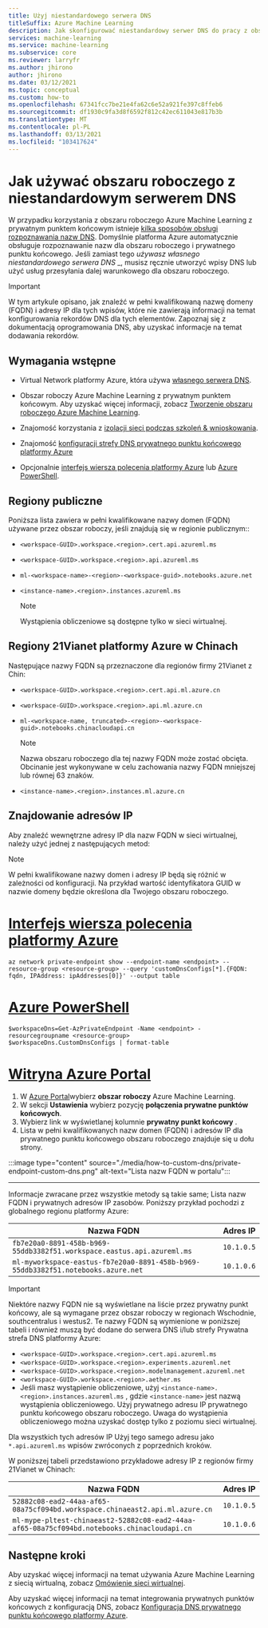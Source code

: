 ```yaml
---
title: Użyj niestandardowego serwera DNS
titleSuffix: Azure Machine Learning
description: Jak skonfigurować niestandardowy serwer DNS do pracy z obszarem roboczym Azure Machine Learning i prywatnym punktem końcowym.
services: machine-learning
ms.service: machine-learning
ms.subservice: core
ms.reviewer: larryfr
ms.author: jhirono
author: jhirono
ms.date: 03/12/2021
ms.topic: conceptual
ms.custom: how-to
ms.openlocfilehash: 67341fcc7be21e4fa62c6e52a921fe397c8ffeb6
ms.sourcegitcommit: df1930c9fa3d8f6592f812c42ec611043e817b3b
ms.translationtype: MT
ms.contentlocale: pl-PL
ms.lasthandoff: 03/13/2021
ms.locfileid: "103417624"
---
```

# <a name="how-to-use-your-workspace-with-a-custom-dns-server"></a>Jak używać obszaru roboczego z niestandardowym serwerem DNS

W przypadku korzystania z obszaru roboczego Azure Machine Learning z prywatnym punktem końcowym istnieje [kilka sposobów obsługi rozpoznawania nazw DNS](../private-link/private-endpoint-dns.md). Domyślnie platforma Azure automatycznie obsługuje rozpoznawanie nazw dla obszaru roboczego i prywatnego punktu końcowego. Jeśli zamiast tego _używasz własnego niestandardowego serwera DNS_ _, musisz ręcznie utworzyć wpisy DNS lub użyć usług przesyłania dalej warunkowego dla obszaru roboczego.

> [!IMPORTANT]
> W tym artykule opisano, jak znaleźć w pełni kwalifikowaną nazwę domeny (FQDN) i adresy IP dla tych wpisów, które nie zawierają informacji na temat konfigurowania rekordów DNS dla tych elementów. Zapoznaj się z dokumentacją oprogramowania DNS, aby uzyskać informacje na temat dodawania rekordów.

## <a name="prerequisites"></a>Wymagania wstępne

- Virtual Network platformy Azure, która używa [własnego serwera DNS](../virtual-network/virtual-networks-name-resolution-for-vms-and-role-instances.md#name-resolution-that-uses-your-own-dns-server).

- Obszar roboczy Azure Machine Learning z prywatnym punktem końcowym. Aby uzyskać więcej informacji, zobacz [Tworzenie obszaru roboczego Azure Machine Learning](how-to-manage-workspace.md).

- Znajomość korzystania z [izolacji sieci podczas szkoleń & wnioskowania](./how-to-network-security-overview.md).

- Znajomość [konfiguracji strefy DNS prywatnego punktu końcowego platformy Azure](../private-link/private-endpoint-dns.md)

- Opcjonalnie [interfejs wiersza polecenia platformy Azure](/cli/azure/install-azure-cli) lub [Azure PowerShell](/powershell/azure/install-az-ps).

## <a name="public-regions"></a>Regiony publiczne

Poniższa lista zawiera w pełni kwalifikowane nazwy domen (FQDN) używane przez obszar roboczy, jeśli znajdują się w regionie publicznym::

* `<workspace-GUID>.workspace.<region>.cert.api.azureml.ms`
* `<workspace-GUID>.workspace.<region>.api.azureml.ms`
* `ml-<workspace-name>-<region>-<workspace-guid>.notebooks.azure.net`
* `<instance-name>.<region>.instances.azureml.ms`

    > [!NOTE]
    > Wystąpienia obliczeniowe są dostępne tylko w sieci wirtualnej.

## <a name="azure-china-21vianet-regions"></a>Regiony 21Vianet platformy Azure w Chinach

Następujące nazwy FQDN są przeznaczone dla regionów firmy 21Vianet z Chin:

* `<workspace-GUID>.workspace.<region>.cert.api.ml.azure.cn`
* `<workspace-GUID>.workspace.<region>.api.ml.azure.cn`
* `ml-<workspace-name, truncated>-<region>-<workspace-guid>.notebooks.chinacloudapi.cn`

    > [!NOTE]
    > Nazwa obszaru roboczego dla tej nazwy FQDN może zostać obcięta. Obcinanie jest wykonywane w celu zachowania nazwy FQDN mniejszej lub równej 63 znaków.
* `<instance-name>.<region>.instances.ml.azure.cn`
## <a name="find-the-ip-addresses"></a>Znajdowanie adresów IP

Aby znaleźć wewnętrzne adresy IP dla nazw FQDN w sieci wirtualnej, należy użyć jednej z następujących metod:

> [!NOTE]
> W pełni kwalifikowane nazwy domen i adresy IP będą się różnić w zależności od konfiguracji. Na przykład wartość identyfikatora GUID w nazwie domeny będzie określona dla Twojego obszaru roboczego.

# <a name="azure-cli"></a>[Interfejs wiersza polecenia platformy Azure](#tab/azure-cli)

```azurecli
az network private-endpoint show --endpoint-name <endpoint> --resource-group <resource-group> --query 'customDnsConfigs[*].{FQDN: fqdn, IPAddress: ipAddresses[0]}' --output table
```

# <a name="azure-powershell"></a>[Azure PowerShell](#tab/azure-powershell)

```azurepowershell
$workspaceDns=Get-AzPrivateEndpoint -Name <endpoint> -resourcegroupname <resource-group>
$workspaceDns.CustomDnsConfigs | format-table
```

# <a name="azure-portal"></a>[Witryna Azure Portal](#tab/azure-portal)

1. W [Azure Portal](https://portal.azure.com)wybierz __obszar roboczy__ Azure Machine Learning.
1. W sekcji __Ustawienia__ wybierz pozycję __połączenia prywatne punktów końcowych__.
1. Wybierz link w wyświetlanej kolumnie __prywatny punkt końcowy__ .
1. Lista w pełni kwalifikowanych nazw domen (FQDN) i adresów IP dla prywatnego punktu końcowego obszaru roboczego znajduje się u dołu strony.

:::image type="content" source="./media/how-to-custom-dns/private-endpoint-custom-dns.png" alt-text="Lista nazw FQDN w portalu":::

---

Informacje zwracane przez wszystkie metody są takie same; Lista nazw FQDN i prywatnych adresów IP zasobów. Poniższy przykład pochodzi z globalnego regionu platformy Azure:

| Nazwa FQDN | Adres IP |
| ----- | ----- |
| `fb7e20a0-8891-458b-b969-55ddb3382f51.workspace.eastus.api.azureml.ms` | `10.1.0.5` |
| `ml-myworkspace-eastus-fb7e20a0-8891-458b-b969-55ddb3382f51.notebooks.azure.net` | `10.1.0.6` |

> [!IMPORTANT]
> Niektóre nazwy FQDN nie są wyświetlane na liście przez prywatny punkt końcowy, ale są wymagane przez obszar roboczy w regionach Wschodnie, southcentralus i westus2. Te nazwy FQDN są wymienione w poniższej tabeli i również muszą być dodane do serwera DNS i/lub strefy Prywatna strefa DNS platformy Azure:
>
> * `<workspace-GUID>.workspace.<region>.cert.api.azureml.ms`
> * `<workspace-GUID>.workspace.<region>.experiments.azureml.net`
> * `<workspace-GUID>.workspace.<region>.modelmanagement.azureml.net`
> * `<workspace-GUID>.workspace.<region>.aether.ms`
> * Jeśli masz wystąpienie obliczeniowe, użyj `<instance-name>.<region>.instances.azureml.ms` , gdzie `<instance-name>` jest nazwą wystąpienia obliczeniowego. Użyj prywatnego adresu IP prywatnego punktu końcowego obszaru roboczego. Uwaga do wystąpienia obliczeniowego można uzyskać dostęp tylko z poziomu sieci wirtualnej.
>
> Dla wszystkich tych adresów IP Użyj tego samego adresu jako `*.api.azureml.ms` wpisów zwróconych z poprzednich kroków.

W poniższej tabeli przedstawiono przykładowe adresy IP z regionów firmy 21Vianet w Chinach:

| Nazwa FQDN | Adres IP |
| ----- | ----- |
| `52882c08-ead2-44aa-af65-08a75cf094bd.workspace.chinaeast2.api.ml.azure.cn` | `10.1.0.5` |
| `ml-mype-pltest-chinaeast2-52882c08-ead2-44aa-af65-08a75cf094bd.notebooks.chinacloudapi.cn` | `10.1.0.6` |
## <a name="next-steps"></a>Następne kroki

Aby uzyskać więcej informacji na temat używania Azure Machine Learning z siecią wirtualną, zobacz [Omówienie sieci wirtualnej](how-to-network-security-overview.md).

Aby uzyskać więcej informacji na temat integrowania prywatnych punktów końcowych z konfiguracją DNS, zobacz [Konfiguracja DNS prywatnego punktu końcowego platformy Azure](../private-link/private-endpoint-dns.md).